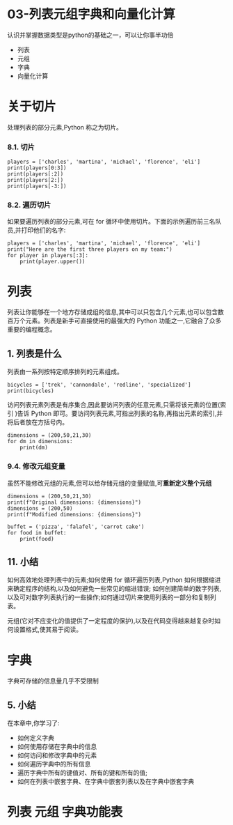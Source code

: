 # 03-列表元组字典和向量化计算

认识并掌握数据类型是python的基础之一，可以让你事半功倍

- 列表
- 元组
- 字典
- 向量化计算

# 关于切片


处理列表的部分元素,Python 称之为切片。
### 8.1. 切片
```py3
players = ['charles', 'martina', 'michael', 'florence', 'eli']
print(players[0:3])
print(players[:2])
print(players[2:])
print(players[-3:])

```
### 8.2. 遍历切片
如果要遍历列表的部分元素,可在 for 循环中使用切片。下面的示例遍历前三名队员,并打印他们的名字:
```py3
players = ['charles', 'martina', 'michael', 'florence', 'eli']
print("Here are the first three players on my team:")
for player in players[:3]:
    print(player.upper())

```

# 列表

列表让你能够在一个地方存储成组的信息,其中可以只包含几个元素,也可以包含数百万个元素。列表是新手可直接使用的最强大的 Python 功能之一,它融合了众多重要的编程概念。

## 1. 列表是什么

列表由一系列按特定顺序排列的元素组成。

```py3
bicycles = ['trek', 'cannondale', 'redline', 'specialized']
print(bicycles)
```

访问列表元素列表是有序集合,因此要访问列表的任意元素,只需将该元素的位置(索引 )告诉 Python 即可。要访问列表元素,可指出列表的名称,再指出元素的索引,并将后者放在方括号内。

```py3
dimensions = (200,50,21,30)
for dm in dimensions:
    print(dm)
```


### 9.4. 修改元组变量

虽然不能修改元组的元素,但可以给存储元组的变量赋值,可**重新定义整个元组**

```py3
dimensions = (200,50,21,30)
print(f"Original dimensions: {dimensions}")
dimensions = (200,50)
print(f"Modified dimensions: {dimensions}")
```

```py3
buffet = ('pizza', 'falafel', 'carrot cake')
for food in buffet:
    print(food)
```

## 11. 小结

如何高效地处理列表中的元素;如何使用 for 循环遍历列表,Python 如何根据缩进来确定程序的结构,以及如何避免一些常见的缩进错误; 如何创建简单的数字列表,以及可对数字列表执行的一些操作;如何通过切片来使用列表的一部分和复制列表。

元组(它对不应变化的值提供了一定程度的保护),以及在代码变得越来越复杂时如何设置格式,使其易于阅读。

# 字典

字典可存储的信息量几乎不受限制



## 5. 小结

在本章中,你学习了:

- 如何定义字典
- 如何使用存储在字典中的信息
- 如何访问和修改字典中的元素
- 如何遍历字典中的所有信息
- 遍历字典中所有的键值对、所有的键和所有的值;
- 如何在列表中嵌套字典、在字典中嵌套列表以及在字典中嵌套字典

# 列表 元组 字典功能表








